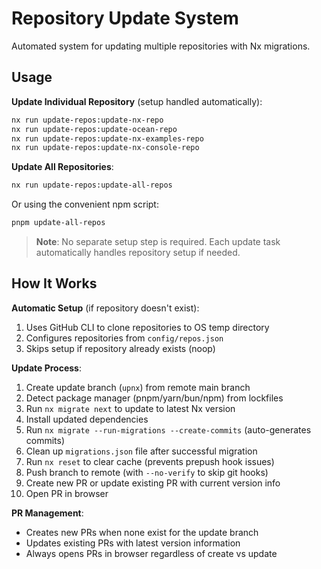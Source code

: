 # Repository Update System

Automated system for updating multiple repositories with Nx migrations.

## Usage

**Update Individual Repository** (setup handled automatically):

```bash
nx run update-repos:update-nx-repo
nx run update-repos:update-ocean-repo
nx run update-repos:update-nx-examples-repo
nx run update-repos:update-nx-console-repo
```

**Update All Repositories**:

```bash
nx run update-repos:update-all-repos
```

Or using the convenient npm script:

```bash
pnpm update-all-repos
```

> **Note**: No separate setup step is required. Each update task automatically handles repository setup if needed.

## How It Works

**Automatic Setup** (if repository doesn't exist):

1. Uses GitHub CLI to clone repositories to OS temp directory
2. Configures repositories from `config/repos.json`
3. Skips setup if repository already exists (noop)

**Update Process**:

1. Create update branch (`upnx`) from remote main branch
2. Detect package manager (pnpm/yarn/bun/npm) from lockfiles
3. Run `nx migrate next` to update to latest Nx version
4. Install updated dependencies
5. Run `nx migrate --run-migrations --create-commits` (auto-generates commits)
6. Clean up `migrations.json` file after successful migration
7. Run `nx reset` to clear cache (prevents prepush hook issues)
8. Push branch to remote (with `--no-verify` to skip git hooks)
9. Create new PR or update existing PR with current version info
10. Open PR in browser

**PR Management**:

- Creates new PRs when none exist for the update branch
- Updates existing PRs with latest version information
- Always opens PRs in browser regardless of create vs update
